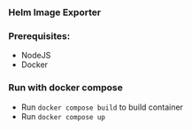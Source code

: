 ### Helm Image Exporter

### Prerequisites:

- NodeJS
- Docker

### Run with docker compose

- Run `docker compose build` to build container
- Run `docker compose up`

